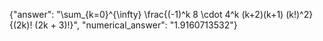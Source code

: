 {"answer": "\\sum_{k=0}^{\\infty} \\frac{(-1)^k 8 \\cdot 4^k (k+2)(k+1) (k!)^2}{(2k)! (2k + 3)!}", "numerical_answer": "1.9160713532"}